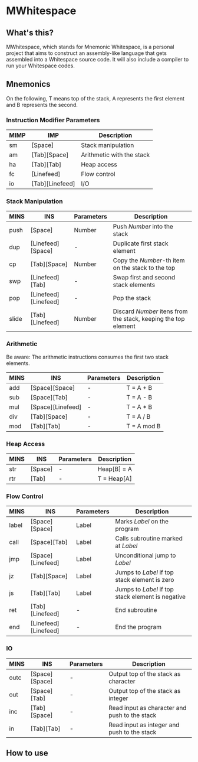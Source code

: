 # MWhitespace

## What's this?

MWhitespace, which stands for Mnemonic Whitespace, is a personal project that
aims to construct an assembly-like language that gets assembled into a
Whitespace source code. It will also include a compiler to run your Whitespace
codes.

## Mnemonics

On the following, T means top of the stack, A represents the first element and
B represents the second.

### Instruction Modifier Parameters

MIMP | IMP | Description
---- | --- | -----------
sm | [Space] | Stack manipulation
am | [Tab][Space] | Arithmetic with the stack
ha | [Tab][Tab] | Heap access
fc | [Linefeed] | Flow control
io | [Tab][Linefeed] | I/O

### Stack Manipulation

MINS | INS | Parameters | Description
---- | --- | ---------- | -----------
push | [Space] | Number | Push *Number* into the stack
dup | [Linefeed][Space] | - | Duplicate first stack element
cp | [Tab][Space] | Number | Copy the *Number*-th item on the stack to the top
swp | [Linefeed][Tab] | - | Swap first and second stack elements
pop | [Linefeed][Linefeed] | - | Pop the stack
slide | [Tab][Linefeed] | Number | Discard *Number* itens from the stack, keeping the top element

### Arithmetic

Be aware: The arithmetic instructions consumes the first two stack elements.

MINS | INS | Parameters | Description
---- | --- | ---------- | -----------
add | [Space][Space] | - | T = A + B
sub | [Space][Tab] | - | T = A - B
mul | [Space][Linefeed] | - | T = A * B
div | [Tab][Space] | - | T = A / B
mod | [Tab][Tab] | - | T = A mod B

### Heap Access

MINS | INS | Parameters | Description
---- | --- | ---------- | -----------
str | [Space] | - | Heap[B] = A
rtr | [Tab] | - | T = Heap[A]

### Flow Control

MINS | INS | Parameters | Description
---- | --- | ---------- | -----------
label | [Space][Space] | Label | Marks *Label* on the program
call | [Space][Tab] | Label | Calls subroutine marked at *Label*
jmp | [Space][Linefeed] | Label | Unconditional jump to *Label*
jz | [Tab][Space] | Label | Jumps to *Label* if top stack element is zero
js | [Tab][Tab] | Label | Jumps to *Label* if top stack element is negative
ret | [Tab][Linefeed] | - | End subroutine
end | [Linefeed][Linefeed] | - | End the program

### IO

MINS | INS | Parameters | Description
---- | --- | ---------- | -----------
outc | [Space][Space] | - | Output top of the stack as character
out | [Space][Tab] | - | Output top of the stack as integer
inc | [Tab][Space] | - | Read input as character and push to the stack
in | [Tab][Tab] | - | Read input as integer and push to the stack

## How to use

